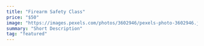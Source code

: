 ```yaml
---
title: "Firearm Safety Class"
price: "$50"
image: "https://images.pexels.com/photos/3602946/pexels-photo-3602946.jpeg?auto=compress&cs=tinysrgb&dpr=2&h=750&w=1260"
summary: "Short Description"
tag: "featured"
---
```



<!--stackedit_data:
eyJoaXN0b3J5IjpbLTQ5NTk5Mjg4MCw1OTg0OTE5NjRdfQ==
-->